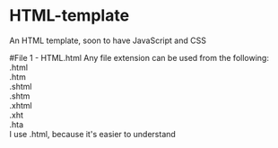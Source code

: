# HTML-template
An HTML template, soon to have JavaScript and CSS

#File 1 - HTML.html
Any file extension can be used from the following:                                                                                 
  .html                                                                                          
  .htm                                                      
  .shtml                                                                               
  .shtm                                                                 
  .xhtml                                                          
  .xht                                                                                      
  .hta                                                            
I use .html, because it's easier to understand
